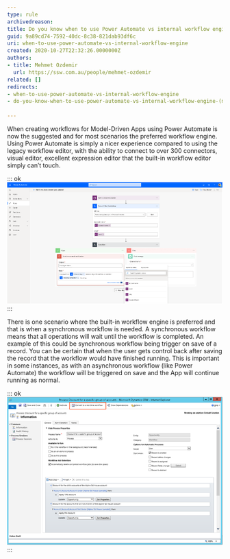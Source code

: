 ```yaml
---
type: rule
archivedreason: 
title: Do you know when to use Power Automate vs internal workflow engine (Model Driven Apps)?
guid: 9a89cd74-7592-40dc-8c38-821dab93df6c
uri: when-to-use-power-automate-vs-internal-workflow-engine
created: 2020-10-27T22:32:26.0000000Z
authors:
- title: Mehmet Ozdemir
  url: https://ssw.com.au/people/mehmet-ozdemir
related: []
redirects:
- when-to-use-power-automate-vs-internal-workflow-engine
- do-you-know-when-to-use-power-automate-vs-internal-workflow-engine-(model-driven-apps)

---
```


When creating workflows for Model-Driven Apps using Power Automate is now the suggested and for most scenarios the preferred workflow engine. Using Power Automate is simply a nicer experience compared to using the legacy workflow editor, with the ability to connect to over 300 connectors, visual editor, excellent expression editor that the built-in workflow editor simply can’t touch.

<!--endintro-->


::: ok  
![Figure: Using Power Automate is the preferred workflow engine](power-automate.png)  
:::

There is one scenario where the built-in workflow engine is preferred and that is when a synchronous workflow is needed. A synchronous workflow means that all operations will wait until the workflow is completed. An example of this could be synchronous workflow being trigger on save of a record. You can be certain that when the user gets control back after saving the record that the workflow would have finished running. This is important in some instances, as with an asynchronous workflow (like Power Automate) the workflow will be triggered on save and the App will continue running as normal.


::: ok  
![Figure: Built-in workflow engine](builtin-workflow.png)  
:::
